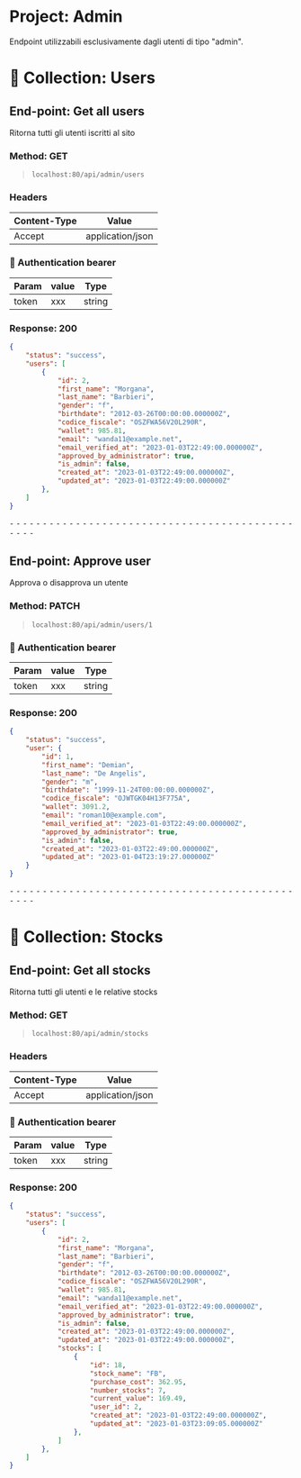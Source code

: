 # Project: Admin
Endpoint utilizzabili esclusivamente dagli utenti di tipo "admin".
# 📁 Collection: Users 


## End-point: Get all users
Ritorna tutti gli utenti iscritti al sito
### Method: GET
>```
>localhost:80/api/admin/users
>```
### Headers

|Content-Type|Value|
|---|---|
|Accept|application/json|


### 🔑 Authentication bearer

|Param|value|Type|
|---|---|---|
|token|xxx|string|


### Response: 200
```json
{
    "status": "success",
    "users": [
        {
            "id": 2,
            "first_name": "Morgana",
            "last_name": "Barbieri",
            "gender": "f",
            "birthdate": "2012-03-26T00:00:00.000000Z",
            "codice_fiscale": "OSZFWA56V20L290R",
            "wallet": 985.81,
            "email": "wanda11@example.net",
            "email_verified_at": "2023-01-03T22:49:00.000000Z",
            "approved_by_administrator": true,
            "is_admin": false,
            "created_at": "2023-01-03T22:49:00.000000Z",
            "updated_at": "2023-01-03T22:49:00.000000Z"
        },
    ]
}
```


⁃ ⁃ ⁃ ⁃ ⁃ ⁃ ⁃ ⁃ ⁃ ⁃ ⁃ ⁃ ⁃ ⁃ ⁃ ⁃ ⁃ ⁃ ⁃ ⁃ ⁃ ⁃ ⁃ ⁃ ⁃ ⁃ ⁃ ⁃ ⁃ ⁃ ⁃ ⁃ ⁃ ⁃ ⁃ ⁃ ⁃ ⁃ ⁃ ⁃ ⁃ ⁃ ⁃ ⁃ ⁃ ⁃ ⁃

## End-point: Approve user
Approva o disapprova un utente
### Method: PATCH
>```
>localhost:80/api/admin/users/1
>```
### 🔑 Authentication bearer

|Param|value|Type|
|---|---|---|
|token|xxx|string|


### Response: 200
```json
{
    "status": "success",
    "user": {
        "id": 1,
        "first_name": "Demian",
        "last_name": "De Angelis",
        "gender": "m",
        "birthdate": "1999-11-24T00:00:00.000000Z",
        "codice_fiscale": "OJWTGK04H13F775A",
        "wallet": 3091.2,
        "email": "roman10@example.com",
        "email_verified_at": "2023-01-03T22:49:00.000000Z",
        "approved_by_administrator": true,
        "is_admin": false,
        "created_at": "2023-01-03T22:49:00.000000Z",
        "updated_at": "2023-01-04T23:19:27.000000Z"
    }
}
```


⁃ ⁃ ⁃ ⁃ ⁃ ⁃ ⁃ ⁃ ⁃ ⁃ ⁃ ⁃ ⁃ ⁃ ⁃ ⁃ ⁃ ⁃ ⁃ ⁃ ⁃ ⁃ ⁃ ⁃ ⁃ ⁃ ⁃ ⁃ ⁃ ⁃ ⁃ ⁃ ⁃ ⁃ ⁃ ⁃ ⁃ ⁃ ⁃ ⁃ ⁃ ⁃ ⁃ ⁃ ⁃ ⁃ ⁃
# 📁 Collection: Stocks 


## End-point: Get all stocks
Ritorna tutti gli utenti e le relative stocks
### Method: GET
>```
>localhost:80/api/admin/stocks
>```
### Headers

|Content-Type|Value|
|---|---|
|Accept|application/json|


### 🔑 Authentication bearer

|Param|value|Type|
|---|---|---|
|token|xxx|string|


### Response: 200
```json
{
    "status": "success",
    "users": [
        {
            "id": 2,
            "first_name": "Morgana",
            "last_name": "Barbieri",
            "gender": "f",
            "birthdate": "2012-03-26T00:00:00.000000Z",
            "codice_fiscale": "OSZFWA56V20L290R",
            "wallet": 985.81,
            "email": "wanda11@example.net",
            "email_verified_at": "2023-01-03T22:49:00.000000Z",
            "approved_by_administrator": true,
            "is_admin": false,
            "created_at": "2023-01-03T22:49:00.000000Z",
            "updated_at": "2023-01-03T22:49:00.000000Z",
            "stocks": [
                {
                    "id": 18,
                    "stock_name": "FB",
                    "purchase_cost": 362.95,
                    "number_stocks": 7,
                    "current_value": 169.49,
                    "user_id": 2,
                    "created_at": "2023-01-03T22:49:00.000000Z",
                    "updated_at": "2023-01-03T23:09:05.000000Z"
                },
            ]
        },
    ]
}
```